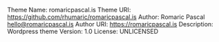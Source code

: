 Theme Name: romaricpascal.is
Theme URI: https://github.com/rhumaric/romaricpascal.is
Author: Romaric Pascal <hello@romaricpascal.is>
Author URI: https://romaricpascal.is
Description: Wordpress theme
Version: 1.0
License: UNLICENSED
